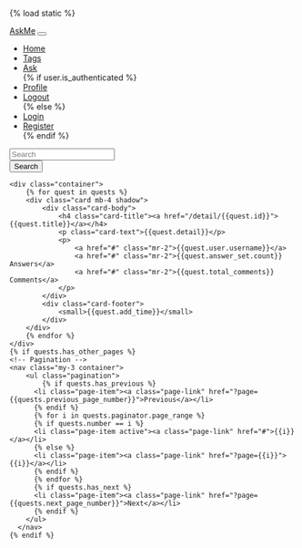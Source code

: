 {% load static %}
<!DOCTYPE html>
<html lang="en">
<head>
    <meta charset="UTF-8">
    <meta name="viewport" content="width=device-width, initial-scale=1.0">
    <title>Home Page</title>
    <!-- Bootstrap 4 -->
    <link rel="stylesheet" href="{% static 'bootstrap.min.css' %}" />
</head>
<body>
    <nav class="navbar navbar-expand-lg navbar-dark bg-dark">
        <div class="container">
            <a class="navbar-brand" href="#">AskMe</a>
            <button class="navbar-toggler" type="button" data-toggle="collapse" data-target="#navbarNav" aria-controls="navbarNav" aria-expanded="false" aria-label="Toggle navigation">
                <span class="navbar-toggler-icon"></span>
            </button>
            <div class="collapse navbar-collapse" id="navbarNav">
                <ul class="navbar-nav ml-auto">
                    <li class="nav-item active">
                        <a class="nav-link" href="#">Home</a>
                    </li>
                    <li class="nav-item">
                        <a class="nav-link" href="/tags">Tags</a>
                    </li>
                    <li class="nav-item">
                        <a class="nav-link" href="/ask-question">Ask</a>
                    </li>
                    {% if user.is_authenticated %}
                    <li class="nav-item">
                        <a class="nav-link" href="/accounts/profile">Profile</a>
                    </li>
                    <li class="nav-item">
                        <a class="nav-link" href="{% url 'logout' %}">Logout</a>
                    </li>
                    {% else %}
                    <li class="nav-item">
                        <a class="nav-link" href="/accounts/login">Login</a>
                    </li>
                    <li class="nav-item">
                        <a class="nav-link" href="/accounts/register">Register</a>
                    </li>
                    {% endif %}
                </ul>
            </div>
        </div>
    </nav>
    <!-- Search Section -->
    <div class="container py-5">
        <div class="row">
            <div class="col-md-8 offset-2">
                <form>
                    <div class="input-group">
                        <input type="text" name="q" class="form-control form-control-lg" placeholder="Search" />
                        <div class="input-group-append">
                        <button class="btn btn-dark btn-lg" type="submit" id="button-addon2">Search</button>
                        </div>
                    </div>
                </form>
            </div>
        </div>
    </div>
    <!-- Question List -->

    

    <div class="container">
        {% for quest in quests %}
        <div class="card mb-4 shadow">
            <div class="card-body">
                <h4 class="card-title"><a href="/detail/{{quest.id}}">{{quest.title}}</a></h4>
                <p class="card-text">{{quest.detail}}</p>
                <p>
                    <a href="#" class="mr-2">{{quest.user.username}}</a>
                    <a href="#" class="mr-2">{{quest.answer_set.count}} Answers</a>
                    <a href="#" class="mr-2">{{quest.total_comments}} Comments</a>
                </p>
            </div>
            <div class="card-footer">
                <small>{{quest.add_time}}</small>
            </div>
        </div>
        {% endfor %}
    </div>
    {% if quests.has_other_pages %}
    <!-- Pagination -->
    <nav class="my-3 container">
        <ul class="pagination">
            {% if quests.has_previous %}
          <li class="page-item"><a class="page-link" href="?page={{quests.previous_page_number}}">Previous</a></li>
          {% endif %}
          {% for i in quests.paginator.page_range %}
          {% if quests.number == i %}
          <li class="page-item active"><a class="page-link" href="#">{{i}}</a></li>
          {% else %}
          <li class="page-item"><a class="page-link" href="?page={{i}}">{{i}}</a></li>
          {% endif %}
          {% endfor %}
          {% if quests.has_next %}
          <li class="page-item"><a class="page-link" href="?page={{quests.next_page_number}}">Next</a></li>
          {% endif %}
        </ul>
      </nav>
    {% endif %}
</body>
</html>
